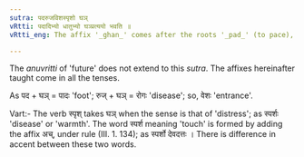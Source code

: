 ```yaml
---
sutra: पदरुजविशस्पृशो घञ्
vRtti: पदादिभ्यो धातुभ्यो घञ्प्रत्ययो भवति ॥
vRtti_eng: The affix '_ghan_' comes after the roots '_pad_' (to pace), '_ruj_' (to pain), '_vis_' (to enter), and '_spris_' (to touch).

---
```

The _anuvritti_ of 'future' does not extend to this _sutra_. The affixes hereinafter taught come in all the tenses.

As पद + घञ् = पादः 'foot'; रुज् + घञ् = रोगः 'disease'; so, वेशः 'entrance'.

Vart:- The verb स्पृश् takes घञ् when the sense is that of 'distress'; as स्पर्शः 'disease' or 'warmth'. The word स्पर्श meaning 'touch' is formed by adding the affix अच्, under rule (III. 1. 134); as स्पर्शो देवदत्तः । There is difference in accent between these two words.